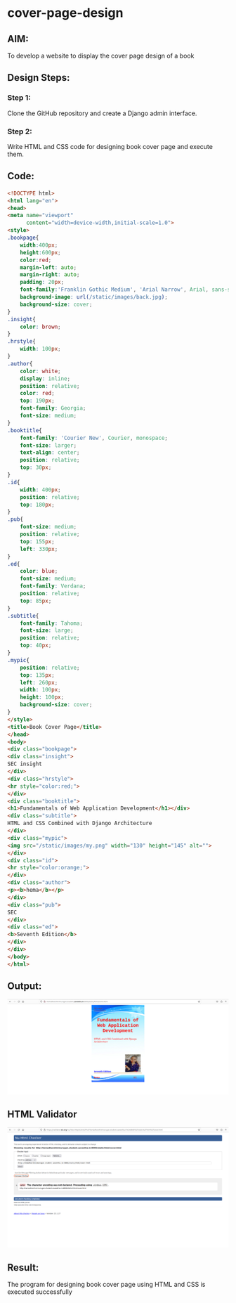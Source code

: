 # cover-page-design
## AIM:
To develop a website to display the cover page design of a book

## Design Steps:

### Step 1:
Clone the GitHub repository and create a Django admin interface.

### Step 2:
Write HTML and CSS code for designing book cover page and execute them.

## Code:
```html
<!DOCTYPE html>
<html lang="en">
<head>
<meta name="viewport" 
      content="width=device-width,initial-scale=1.0">
<style>
.bookpage{
    width:400px;
    height:600px;
    color:red;
    margin-left: auto;
    margin-right: auto;
    padding: 20px;
    font-family:'Franklin Gothic Medium', 'Arial Narrow', Arial, sans-serif;
    background-image: url(/static/images/back.jpg);
    background-size: cover;
}
.insight{
    color: brown;
}
.hrstyle{
    width: 100px;
}
.author{
    color: white;
    display: inline;
    position: relative;
    color: red;
    top: 190px;
    font-family: Georgia;
    font-size: medium;
}
.booktitle{
    font-family: 'Courier New', Courier, monospace;
    font-size: larger;
    text-align: center;
    position: relative;
    top: 30px;
}
.id{
    width: 400px;
    position: relative;
    top: 180px;
}
.pub{
    font-size: medium;
    position: relative;
    top: 155px;
    left: 330px;
}
.ed{
    color: blue;
    font-size: medium;
    font-family: Verdana;
    position: relative;
    top: 85px;
}
.subtitle{
    font-family: Tahoma;
    font-size: large;
    position: relative;
    top: 40px;
}
.mypic{
    position: relative;
    top: 135px;
    left: 260px;
    width: 100px;
    height: 100px;
    background-size: cover;
}
</style>
<title>Book Cover Page</title>
</head>
<body>
<div class="bookpage">
<div class="insight">
SEC insight
</div>
<div class="hrstyle">
<hr style="color:red;">
</div>
<div class="booktitle">
<h1>Fundamentals of Web Application Development</h1></div>    
<div class="subtitle">
HTML and CSS Combined with Django Architecture    
</div>
<div class="mypic">
<img src="/static/images/my.png" width="130" height="145" alt="">
</div>
<div class="id">
<hr style="color:orange;">    
</div>
<div class="author">
<p><b>hema</b></p>    
</div>
<div class="pub">
SEC    
</div>
<div class="ed">
<b>Seventh Edition</b>    
</div>
</div>
</body>
</html>
```

## Output:
![Output](hema/static/images/OUT.png)

## HTML Validator
![HTML Validator](hema/static/images/valid6.png)

## Result:
The program for designing book cover page using HTML and CSS is executed successfully
